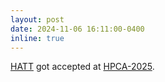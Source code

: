```yaml
---
layout: post
date: 2024-11-06 16:11:00-0400
inline: true
---
```


[HATT](https://arxiv.org/abs/2409.02010) got accepted at [HPCA-2025](https://hpca-conf.org/2025/).
